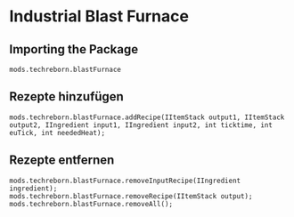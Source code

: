 # Industrial Blast Furnace

## Importing the Package
`mods.techreborn.blastFurnace`

## Rezepte hinzufügen
```zenscript
mods.techreborn.blastFurnace.addRecipe(IItemStack output1, IItemStack output2, IIngredient input1, IIngredient input2, int ticktime, int euTick, int neededHeat);
```

## Rezepte entfernen
```zenscript
mods.techreborn.blastFurnace.removeInputRecipe(IIngredient ingredient);
mods.techreborn.blastFurnace.removeRecipe(IItemStack output);
mods.techreborn.blastFurnace.removeAll();
```